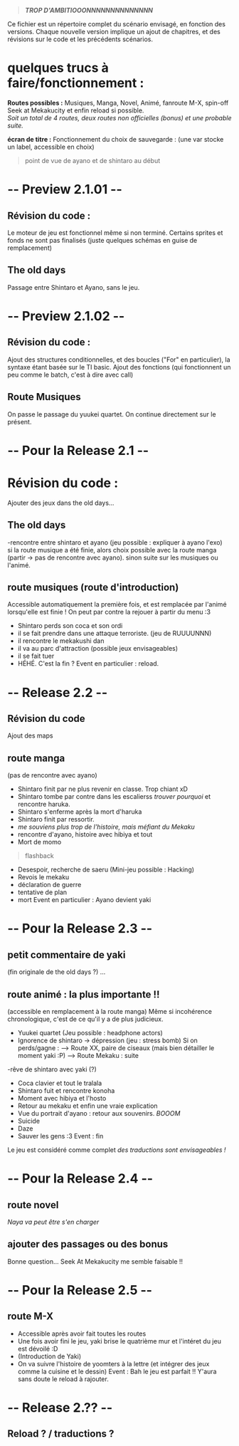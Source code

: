 > ***TROP D'AMBITIOOONNNNNNNNNNNNNN***

Ce fichier est un répertoire complet du scénario envisagé, en fonction des versions. Chaque nouvelle version implique un ajout de chapitres, et des révisions sur le code et les précédents scénarios.

# quelques trucs à faire/fonctionnement :

**Routes possibles :** Musiques, Manga, Novel, Animé, fanroute M-X, spin-off Seek at Mekakucity et enfin reload si possible.  
*Soit un total de 4 routes, deux routes non officielles (bonus) et une probable suite.*

**écran de titre :** Fonctionnement du choix de sauvegarde : (une var stocke un label, accessible en choix)

> point de vue de ayano et de shintaro au début

# -- Preview 2.1.01 --

## Révision du code : 
Le moteur de jeu est fonctionnel même si non terminé. Certains sprites et fonds ne sont pas finalisés (juste quelques schémas en guise de remplacement)

## The old days
Passage entre Shintaro et Ayano, sans le jeu.

# -- Preview 2.1.02 --

## Révision du code : 
Ajout des structures conditionnelles, et des boucles ("For" en particulier), la syntaxe étant basée sur le TI basic.
Ajout des fonctions (qui fonctionnent un peu comme le batch, c'est à dire avec call)

## Route Musiques
On passe le passage du yuukei quartet.
On continue directement sur le présent.

# -- Pour la Release 2.1 --

# Révision du code : 
Ajouter des jeux dans the old days...

## The old days
-rencontre entre shintaro et ayano (jeu possible : expliquer à ayano l'exo)  
si la route musique a été finie, alors choix possible avec la route manga (partir -> pas de rencontre avec ayano).
sinon suite sur les musiques ou l'animé.

## route musiques (route d'introduction)
Accessible automatiquement la première fois, et est remplacée par l'animé lorsqu'elle est finie !
On peut par contre la rejouer à partir du menu :3
- Shintaro perds son coca et son ordi
- il se fait prendre dans une attaque terroriste. (jeu de RUUUUNNN)
- il rencontre le mekakushi dan
- il va au parc d'attraction (possible jeux envisageables)
- il se fait tuer
- HÉHÉ. C'est la fin ?
Event en particulier : reload.


# -- Release 2.2 --

## Révision du code

Ajout des maps
## route manga
(pas de rencontre avec ayano)
- Shintaro finit par ne plus revenir en classe. Trop chiant xD
- Shintaro tombe par contre dans les escalierss *trouver pourquoi* et rencontre haruka.
- Shintaro s'enferme après la mort d'haruka
- Shintaro finit par ressortir.
- *me souviens plus trop de l'histoire, mais méfiant du Mekaku*
- rencontre d'ayano, histoire avec hibiya et tout
- Mort de momo
> flashback
- Desespoir, recherche de saeru (Mini-jeu possible : Hacking)
- Revois le mekaku
- déclaration de guerre
- tentative de plan
- mort
Event en particulier : Ayano devient yaki


# -- Pour la Release 2.3 --

## petit commentaire de yaki
(fin originale de the old days ?)
...

## route animé : la plus importante !!
(accessible en remplacement à la route manga)
Même si incohérence chronologique, c'est de ce qu'il y a de plus judicieux.
- Yuukei quartet (Jeu possible : headphone actors)
- Ignorence de shintaro -> dépression (jeu : stress bomb)
Si on perds/gagne : 
--> Route XX, paire de ciseaux (mais bien détailler le moment yaki :P)
--> Route Mekaku : suite

-rêve de shintaro avec yaki (?)
- Coca clavier et tout le tralala
- Shintaro fuit et rencontre konoha
- Moment avec hibiya et l'hosto
- Retour au mekaku et enfin une vraie explication
- Vue du portrait d'ayano : retour aux souvenirs. *BOOOM*
- Suicide
- Daze
- Sauver les gens :3
Event : fin

Le jeu est considéré comme complet *des traductions sont envisageables !*


# -- Pour la Release 2.4 --

## route novel
*Naya va peut être s'en charger*

## ajouter des passages ou des bonus
Bonne question...
Seek At Mekakucity me semble faisable !!


# -- Pour la Release 2.5 --

## route M-X
- Accessible après avoir fait toutes les routes
- Une fois avoir fini le jeu, yaki brise le quatrième mur et l'intéret du jeu est dévoilé :D
- (Introduction de Yaki)
- On va suivre l'histoire de yoomters à la lettre (et intégrer des jeux comme la cuisine et le dessin)
Event : Bah le jeu est parfait !! Y'aura sans doute le reload à rajouter.


# -- Release 2.?? --

## Reload ? / traductions ?
